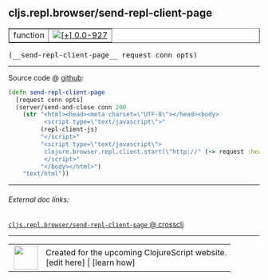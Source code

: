 ## cljs.repl.browser/send-repl-client-page



 <table border="1">
<tr>
<td>function</td>
<td><a href="https://github.com/cljsinfo/cljs-api-docs/tree/0.0-927"><img valign="middle" alt="[+] 0.0-927" title="Added in 0.0-927" src="https://img.shields.io/badge/+-0.0--927-lightgrey.svg"></a> </td>
</tr>
</table>


 <samp>
(__send-repl-client-page__ request conn opts)<br>
</samp>

---







Source code @ [github](https://github.com/clojure/clojurescript/blob/r1853/src/clj/cljs/repl/browser.clj#L49-L60):

```clj
(defn send-repl-client-page
  [request conn opts]
  (server/send-and-close conn 200
    (str "<html><head><meta charset=\"UTF-8\"></head><body>
          <script type=\"text/javascript\">"
         (repl-client-js)
         "</script>"
         "<script type=\"text/javascript\">
          clojure.browser.repl.client.start(\"http://" (-> request :headers :host) "\");
          </script>"
         "</body></html>")
    "text/html"))
```

<!--
Repo - tag - source tree - lines:

 <pre>
clojurescript @ r1853
└── src
    └── clj
        └── cljs
            └── repl
                └── <ins>[browser.clj:49-60](https://github.com/clojure/clojurescript/blob/r1853/src/clj/cljs/repl/browser.clj#L49-L60)</ins>
</pre>

-->

---



###### External doc links:

[`cljs.repl.browser/send-repl-client-page` @ crossclj](http://crossclj.info/fun/cljs.repl.browser/send-repl-client-page.html)<br>

---

 <table>
<tr><td>
<img valign="middle" align="right" width="48px" src="http://i.imgur.com/Hi20huC.png">
</td><td>
Created for the upcoming ClojureScript website.<br>
[edit here] | [learn how]
</td></tr></table>

[edit here]:https://github.com/cljsinfo/cljs-api-docs/blob/master/cljsdoc/cljs.repl.browser_send-repl-client-page.cljsdoc
[learn how]:https://github.com/cljsinfo/cljs-api-docs/wiki/cljsdoc-files

<!--

This information was too distracting to show to readers, but I'll leave it
commented here since it is helpful to:

- pretty-print the data used to generate this document
- and show how to retrieve that data



The API data for this symbol:

```clj
{:ns "cljs.repl.browser",
 :name "send-repl-client-page",
 :type "function",
 :signature ["[request conn opts]"],
 :source {:code "(defn send-repl-client-page\n  [request conn opts]\n  (server/send-and-close conn 200\n    (str \"<html><head><meta charset=\\\"UTF-8\\\"></head><body>\n          <script type=\\\"text/javascript\\\">\"\n         (repl-client-js)\n         \"</script>\"\n         \"<script type=\\\"text/javascript\\\">\n          clojure.browser.repl.client.start(\\\"http://\" (-> request :headers :host) \"\\\");\n          </script>\"\n         \"</body></html>\")\n    \"text/html\"))",
          :title "Source code",
          :repo "clojurescript",
          :tag "r1853",
          :filename "src/clj/cljs/repl/browser.clj",
          :lines [49 60]},
 :full-name "cljs.repl.browser/send-repl-client-page",
 :full-name-encode "cljs.repl.browser_send-repl-client-page",
 :history [["+" "0.0-927"]]}

```

Retrieve the API data for this symbol:

```clj
;; from Clojure REPL
(require '[clojure.edn :as edn])
(-> (slurp "https://raw.githubusercontent.com/cljsinfo/cljs-api-docs/catalog/cljs-api.edn")
    (edn/read-string)
    (get-in [:symbols "cljs.repl.browser/send-repl-client-page"]))
```

-->
